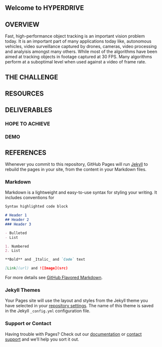 ## Welcome to HYPERDRIVE 

<!-- <style>a.nav { color: #585858; border-radius: 5px; background: #E6E6E6; padding: .2em .7em; text-decoration: none; margin: .5em .5em; display:inline-block; }a.nav:hover { background: #D8D8D8; color: black;}a.nav.selected { background: #D8D8D8; font-weight: bold; }small{color: #5e5e5e; display:block;text-align:center;margin-bottom: 1em;}</style>
<div style="text-align: center;"><a class="nav" href="https://millenniumfalcon418.github.io/hyperdrive/finalreport" target="_blank">Final Report</a> <a class="nav" href="https://millenniumfalcon418.github.io/hyperdrive/proposal" target="_blank">Proposal</a> <a class="nav"  href="https://millenniumfalcon418.github.io/hyperdrive/checkpoint" target="_blank">Checkpoint Report</a></div> -->

## OVERVIEW
Fast, high-performance object tracking is an important vision problem today. It is an important part of many applications today like, autonomous vehicles, video surveillance captured by drones, cameras, video processing and analyisis amongst many others. While most of the algorithms have been aimed at tracking objects in footage captured at 30 FPS. Many algorithms perform at a suboptimal level when used against a video of frame rate. 
## THE CHALLENGE

## RESOURCES

## DELIVERABLES
### HOPE TO ACHIEVE

### DEMO

## REFERENCES



Whenever you commit to this repository, GitHub Pages will run [Jekyll](https://jekyllrb.com/) to rebuild the pages in your site, from the content in your Markdown files.

### Markdown

Markdown is a lightweight and easy-to-use syntax for styling your writing. It includes conventions for

```markdown
Syntax highlighted code block

# Header 1
## Header 2
### Header 3

- Bulleted
- List

1. Numbered
2. List

**Bold** and _Italic_ and `Code` text

[Link](url) and ![Image](src)
```

For more details see [GitHub Flavored Markdown](https://guides.github.com/features/mastering-markdown/).

### Jekyll Themes

Your Pages site will use the layout and styles from the Jekyll theme you have selected in your [repository settings](https://github.com/millenniumfalcon418/hyperdrive/settings). The name of this theme is saved in the Jekyll `_config.yml` configuration file.

### Support or Contact

Having trouble with Pages? Check out our [documentation](https://help.github.com/categories/github-pages-basics/) or [contact support](https://github.com/contact) and we’ll help you sort it out.
